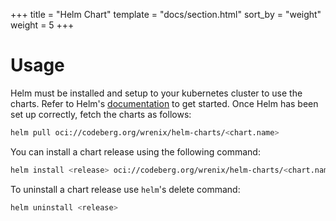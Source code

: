 +++
title = "Helm Chart"
template = "docs/section.html"
sort_by = "weight"
weight = 5
+++

# Usage

Helm must be installed and setup to your kubernetes cluster to use the charts.
Refer to Helm's [documentation](https://helm.sh/docs) to get started.
Once Helm has been set up correctly, fetch the charts as follows:

```bash
helm pull oci://codeberg.org/wrenix/helm-charts/<chart.name>
```

You can install a chart release using the following command:

```bash
helm install <release> oci://codeberg.org/wrenix/helm-charts/<chart.name> --values values.yaml
```

To uninstall a chart release use `helm`'s delete command:

```bash
helm uninstall <release>
```
